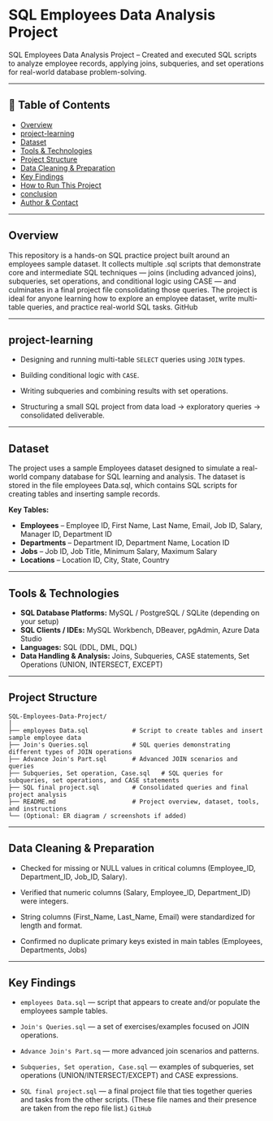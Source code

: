 # SQL Employees Data Analysis Project

SQL Employees Data Analysis Project – Created and executed SQL scripts to analyze employee records, applying joins, subqueries, and set operations for real-world database problem-solving.

---

## 📌 Table of Contents
- <a href="#overview">Overview</a>
- <a href="#project-learning">project-learning</a>
- <a href="#dataset">Dataset</a>
- <a href="#tools--technologies">Tools & Technologies</a>
- <a href="#project-structure">Project Structure</a>
- <a href="#data-cleaning--preparation">Data Cleaning & Preparation</a>
- <a href="#key-findings">Key Findings</a>
- <a href="#how-to-run-this-project">How to Run This Project</a>
- <a href="#conclusion">conclusion</a>
- <a href="#author--contact">Author & Contact</a>

---
<h2><a class="anchor" id="overview"></a>Overview</h2>

This repository is a hands-on SQL practice project built around an employees sample dataset. It collects multiple .sql scripts that demonstrate core and intermediate SQL techniques — joins (including advanced joins), subqueries, set operations, and conditional logic using CASE — and culminates in a final project file consolidating those queries. The project is ideal for anyone learning how to explore an employee dataset, write multi-table queries, and practice real-world SQL tasks. 
GitHub

---
<h2><a class="anchor" id="project-learning"></a>project-learning</h2>

- Designing and running multi-table `SELECT` queries using `JOIN` types.

- Building conditional logic with `CASE`.

- Writing subqueries and combining results with set operations.

- Structuring a small SQL project from data load → exploratory queries → consolidated deliverable.

---
<h2><a class="anchor" id="dataset"></a>Dataset</h2>

The project uses a sample Employees dataset designed to simulate a real-world company database for SQL learning and analysis.
The dataset is stored in the file employees Data.sql, which contains SQL scripts for creating tables and inserting sample records.

**Key Tables:**

- **Employees** – Employee ID, First Name, Last Name, Email, Job ID, Salary, Manager ID, Department ID
- **Departments** – Department ID, Department Name, Location ID
- **Jobs** – Job ID, Job Title, Minimum Salary, Maximum Salary
- **Locations** – Location ID, City, State, Country

---

<h2><a class="anchor" id="tools--technologies"></a>Tools & Technologies</h2>

- **SQL Database Platforms:** MySQL / PostgreSQL / SQLite (depending on your setup)
- **SQL Clients / IDEs:** MySQL Workbench, DBeaver, pgAdmin, Azure Data Studio
- **Languages:** SQL (DDL, DML, DQL)
- **Data Handling & Analysis:** Joins, Subqueries, CASE statements, Set Operations (UNION, INTERSECT, EXCEPT)

---
<h2><a class="anchor" id="project-structure"></a>Project Structure</h2>

```
SQL-Employees-Data-Project/
│
├── employees Data.sql            # Script to create tables and insert sample employee data
├── Join's Queries.sql            # SQL queries demonstrating different types of JOIN operations
├── Advance Join's Part.sql       # Advanced JOIN scenarios and queries
├── Subqueries, Set operation, Case.sql   # SQL queries for subqueries, set operations, and CASE statements
├── SQL final project.sql         # Consolidated queries and final project analysis
├── README.md                     # Project overview, dataset, tools, and instructions
└── (Optional: ER diagram / screenshots if added)
```

---
<h2><a class="anchor" id="data-cleaning--preparation"></a>Data Cleaning & Preparation</h2>

- Checked for missing or NULL values in critical columns (Employee_ID, Department_ID, Job_ID, Salary).

- Verified that numeric columns (Salary, Employee_ID, Department_ID) were integers.

- String columns (First_Name, Last_Name, Email) were standardized for length and format.

- Confirmed no duplicate primary keys existed in main tables (Employees, Departments, Jobs)

---
<h2><a class="anchor" id="key-findings"></a>Key Findings</h2>

- `employees Data.sql` — script that appears to create and/or populate the employees sample tables.

- `Join's Queries.sql` — a set of exercises/examples focused on JOIN operations.

- `Advance Join's Part.sq` — more advanced join scenarios and patterns.

- `Subqueries, Set operation, Case.sql` — examples of subqueries, set operations (UNION/INTERSECT/EXCEPT) and CASE expressions.

- `SQL final project.sql` — a final project file that ties together queries and tasks from the other scripts.
(These file names and their presence are taken from the repo file list.) `GitHub`
